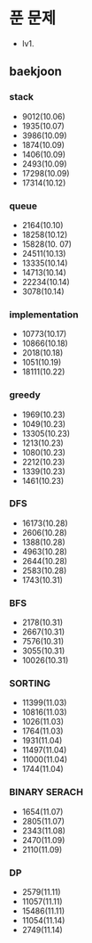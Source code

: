 # 푼 문제
- lv1. 
## baekjoon
### stack
  - 9012(10.06)
  - 1935(10.07)
  - 3986(10.09)
  - 1874(10.09)
  - 1406(10.09)
  - 2493(10.09)
  - 17298(10.09)
  - 17314(10.12)
### queue
  - 2164(10.10)
  - 18258(10.12)
  - 15828(10. 07)
  - 24511(10.13)
  - 13335(10.14)
  - 14713(10.14)
  - 22234(10.14)
  - 3078(10.14)
### implementation
  - 10773(10.17)
  - 10866(10.18)
  - 2018(10.18)
  - 1051(10.19)
  - 18111(10.22)

### greedy
  - 1969(10.23)
  - 1049(10.23)
  - 13305(10.23)
  - 1213(10.23)
  - 1080(10.23)
  - 2212(10.23)
  - 1339(10.23)
  - 1461(10.23)
### DFS 
  - 16173(10.28)
  - 2606(10.28)
  - 1388(10.28)
  - 4963(10.28)
  - 2644(10.28)
  - 2583(10.28)
  - 1743(10.31)
### BFS 
  - 2178(10.31)
  - 2667(10.31)
  - 7576(10.31)
  - 3055(10.31)
  - 10026(10.31)
### SORTING
  - 11399(11.03)
  - 10816(11.03)
  - 1026(11.03)
  - 1764(11.03)
  - 1931(11.04)
  - 11497(11.04)
  - 11000(11.04)
  - 1744(11.04)
### BINARY SERACH
  - 1654(11.07)
  - 2805(11.07)
  - 2343(11.08)
  - 2470(11.09)
  - 2110(11.09)
### DP 
  - 2579(11.11)
  - 11057(11.11)
  - 15486(11.11)
  - 11054(11.14)
  - 2749(11.14)
